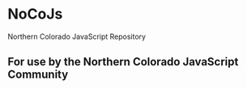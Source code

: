 # NoCoJs
Northern Colorado JavaScript Repository

## For use by the Northern Colorado JavaScript Community

